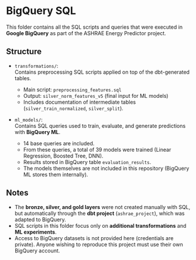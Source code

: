 # BigQuery SQL

This folder contains all the SQL scripts and queries that were executed in **Google BigQuery** as part of the ASHRAE Energy Predictor project.

## Structure
- `transformations/`:  
  Contains preprocessing SQL scripts applied on top of the dbt-generated tables.  
  - Main script: `preprocessing_features.sql`  
  - Output: `silver_norm_features_v5` (final input for ML models)  
  - Includes documentation of intermediate tables (`silver_train_normalized`, `silver_split`).

- `ml_models/`:  
  Contains SQL queries used to train, evaluate, and generate predictions with **BigQuery ML**.  
  - 14 base queries are included.  
  - From these queries, a total of 39 models were trained (Linear Regression, Boosted Tree, DNN).  
  - Results stored in BigQuery table `evaluation_results`.  
  - The models themselves are not included in this repository (BigQuery ML stores them internally).

## Notes
- The **bronze, silver, and gold layers** were not created manually with SQL, but automatically through the **dbt project** (`ashrae_project`), which was adapted to BigQuery.  
- SQL scripts in this folder focus only on **additional transformations** and **ML experiments**.  
- Access to BigQuery datasets is not provided here (credentials are private). Anyone wishing to reproduce this project must use their own BigQuery account.
